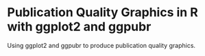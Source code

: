 # Publication Quality Graphics in R with ggplot2 and ggpubr

Using ggplot2 and ggpubr to produce publication quality graphics.
